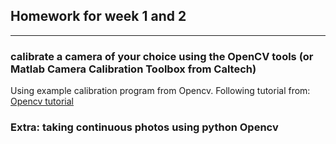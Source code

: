 ## Homework for week 1 and 2
---
### calibrate a camera of your choice using the OpenCV tools (or Matlab Camera Calibration Toolbox from Caltech)

Using example calibration program from Opencv. 
Following tutorial from: [Opencv tutorial](http://docs.opencv.org/doc/tutorials/calib3d/camera_calibration/camera_calibration.html)

### Extra: taking continuous photos using python Opencv
